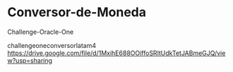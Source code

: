 # Conversor-de-Moneda

Challenge-Oracle-One

challengeoneconversorlatam4
https://drive.google.com/file/d/1MxihE688OOiffoSRltUdkTetJABmeGJQ/view?usp=sharing
